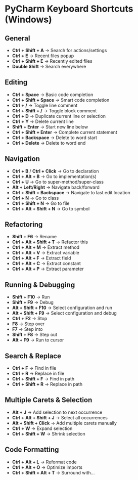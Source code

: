 # PyCharm Keyboard Shortcuts (Windows)

## General
- **Ctrl + Shift + A** → Search for actions/settings  
- **Ctrl + E** → Recent files popup  
- **Ctrl + Shift + E** → Recently edited files  
- **Double Shift** → Search everywhere  

## Editing
- **Ctrl + Space** → Basic code completion  
- **Ctrl + Shift + Space** → Smart code completion  
- **Ctrl + /** → Toggle line comment  
- **Ctrl + Shift + /** → Toggle block comment  
- **Ctrl + D** → Duplicate current line or selection  
- **Ctrl + Y** → Delete current line  
- **Shift + Enter** → Start new line below  
- **Ctrl + Shift + Enter** → Complete current statement  
- **Ctrl + Backspace** → Delete to word start  
- **Ctrl + Delete** → Delete to word end  

## Navigation
- **Ctrl + B** / **Ctrl + Click** → Go to declaration  
- **Ctrl + Alt + B** → Go to implementation(s)  
- **Ctrl + U** → Go to super-method/super-class  
- **Alt + Left/Right** → Navigate back/forward  
- **Ctrl + Shift + Backspace** → Navigate to last edit location  
- **Ctrl + N** → Go to class  
- **Ctrl + Shift + N** → Go to file  
- **Ctrl + Alt + Shift + N** → Go to symbol  

## Refactoring
- **Shift + F6** → Rename  
- **Ctrl + Alt + Shift + T** → Refactor this  
- **Ctrl + Alt + M** → Extract method  
- **Ctrl + Alt + V** → Extract variable  
- **Ctrl + Alt + F** → Extract field  
- **Ctrl + Alt + C** → Extract constant  
- **Ctrl + Alt + P** → Extract parameter  

## Running & Debugging
- **Shift + F10** → Run  
- **Shift + F9** → Debug  
- **Alt + Shift + F10** → Select configuration and run  
- **Alt + Shift + F9** → Select configuration and debug  
- **Ctrl + F2** → Stop  
- **F8** → Step over  
- **F7** → Step into  
- **Shift + F8** → Step out  
- **Alt + F9** → Run to cursor  

## Search & Replace
- **Ctrl + F** → Find in file  
- **Ctrl + R** → Replace in file  
- **Ctrl + Shift + F** → Find in path  
- **Ctrl + Shift + R** → Replace in path  

## Multiple Carets & Selection
- **Alt + J** → Add selection to next occurrence  
- **Ctrl + Alt + Shift + J** → Select all occurrences  
- **Alt + Shift + Click** → Add multiple carets manually  
- **Ctrl + W** → Expand selection  
- **Ctrl + Shift + W** → Shrink selection  

## Code Formatting
- **Ctrl + Alt + L** → Reformat code  
- **Ctrl + Alt + O** → Optimize imports  
- **Ctrl + Shift + Alt + T** → Surround with...  

